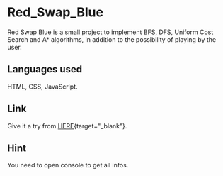 ﻿# Red_Swap_Blue

Red Swap Blue is a small project to implement BFS, DFS, Uniform Cost Search and A* algorithms, in addition to the possibility of playing by the user.

## Languages used

HTML, CSS, JavaScript.

## Link

Give it a try from [HERE](https://philip-droubi.github.io/Red_Swap_Blue/){target="_blank"}.

## Hint

You need to open console to get all infos.
